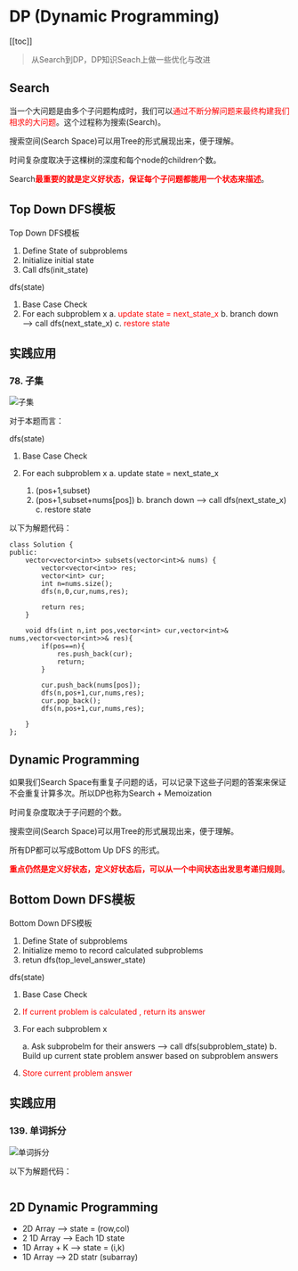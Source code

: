 # DP (Dynamic Programming)

[[toc]]

> 从Search到DP，DP知识Seach上做一些优化与改进

## Search

当一个大问题是由多个子问题构成时，我们可以<font color='red'>通过不断分解问题来最终构建我们相求的大问题</font>。这个过程称为搜索(Search)。

搜索空间(Search Space)可以用Tree的形式展现出来，便于理解。

时间复杂度取决于这棵树的深度和每个node的children个数。

Search<font color='red'>**最重要的就是定义好状态，保证每个子问题都能用一个状态来描述**</font>。

## Top Down DFS模板

Top Down DFS模板

1. Define State of subproblems
2. Initialize initial state
3. Call dfs(init_state)

dfs(state)

1. Base Case Check
2. For each subproblem x
    a. <font color='red'>update state = next_state_x</font>
    b. branch down ——> call dfs(next_state_x)
    c. <font color='red'>restore state</font>

## 实践应用

### 78. 子集

  ![子集](/_images/interview/code/question-routine/DP/子集.png)

对于本题而言：

dfs(state)

1. Base Case Check

2. For each subproblem x
   a. update state = next_state_x
      1. (pos+1,subset)
      2. (pos+1,subset+nums[pos])
   b. branch down ——> call dfs(next_state_x)
   c. restore state

以下为解题代码：

```
class Solution {
public:
    vector<vector<int>> subsets(vector<int>& nums) {
        vector<vector<int>> res;
        vector<int> cur;
        int n=nums.size();
        dfs(n,0,cur,nums,res);

        return res;
    }

    void dfs(int n,int pos,vector<int> cur,vector<int>& nums,vector<vector<int>>& res){
        if(pos==n){
            res.push_back(cur);
            return;
        }

        cur.push_back(nums[pos]);
        dfs(n,pos+1,cur,nums,res);
        cur.pop_back();
        dfs(n,pos+1,cur,nums,res);

    }
};
```

## Dynamic Programming

如果我们Search Space有重复子问题的话，可以记录下这些子问题的答案来保证不会重复计算多次。所以DP也称为Search + Memoization

时间复杂度取决于子问题的个数。

搜索空间(Search Space)可以用Tree的形式展现出来，便于理解。

所有DP都可以写成Bottom Up DFS 的形式。

<font color='red'>**重点仍然是定义好状态，定义好状态后，可以从一个中间状态出发思考递归规则**</font>。

## Bottom Down DFS模板

Bottom Down DFS模板

1. Define State of subproblems
2. Initialize memo to record calculated subproblems
3. retun dfs(top_level_answer_state)

dfs(state)

1. Base Case Check

2. <font color='red'>If current problem is calculated , return its answer</font>

3. For each subproblem x

   a. Ask  subprobelm for their answers ——>  call dfs(subproblem_state)
   b. Build up current state problem answer based on subproblem answers

4. <font color='red'>Store current problem answer</font>

## 实践应用

### 139. 单词拆分

  ![单词拆分](/_images/interview/code/question-routine/DP/单词拆分.png)

以下为解题代码：

```

```

## 2D Dynamic Programming

* 2D Array ——> state = (row,col)
* 2 1D Array ——> Each 1D state
* 1D Array + K ——> state = (i,k)
* 1D Array ——> 2D statr (subarray)
